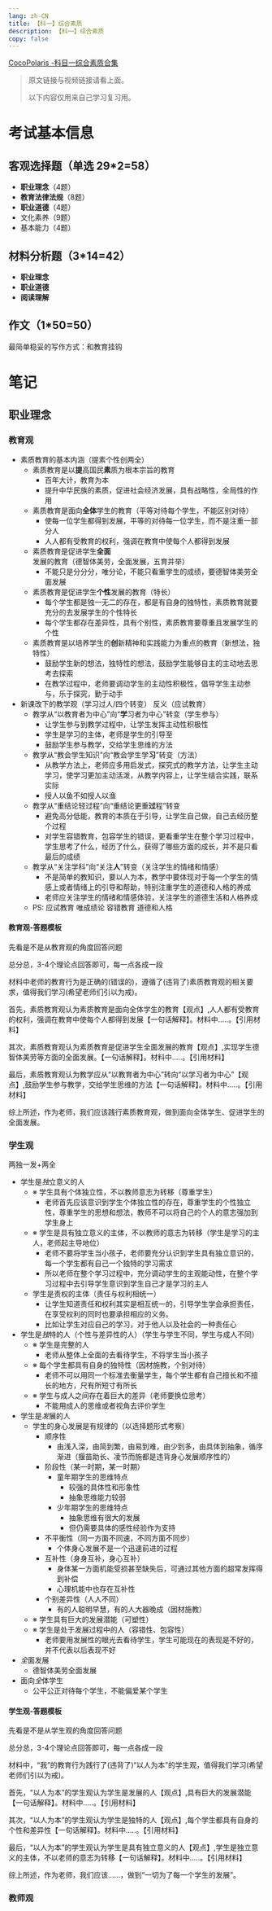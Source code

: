 ```yaml
---
lang: zh-CN
title: 【科一】综合素质
description: 【科一】综合素质
copy: false
---
```


[CocoPolaris -科目一综合素质合集](https://www.bilibili.com/video/BV1Ga4y1i77D)

> 原文链接与视频链接请看上面。
> 
> 以下内容仅用来自己学习复习用。

# 考试基本信息

## 客观选择题（单选 29*2=58）

+ **职业理念**（4题）
+ **教育法律法规**（8题）
+ **职业道德**（4题）
+ 文化素养（9题）
+ 基本能力（4题）

## 材料分析题（3*14=42）

+ **职业理念**
+ **职业道德**
+ **阅读理解**

## 作文（1*50=50）

最简单稳妥的写作方式：和教育挂钩

# 笔记

## 职业理念

### 教育观

+ 素质教育的基本内涵（提素个性创两全）
  + 素质教育是以**提**高国民**素**质为根本宗旨的教育
    + 百年大计，教育为本
    + 提升中华民族的素质，促进社会经济发展，具有战略性，全局性的作用 
  + 素质教育是面向**全体**学生的教育（平等对待每个学生，不能区别对待）
    + 使每一位学生都得到发展，平等的对待每一位学生，而不是注重一部分人
    + 人人都有受教育的权利，强调在教育中使每个人都得到发展
  + 素质教育是促进学生**全面**发展的教育（德智体美劳，全面发展，五育并举）
    + 不能只是分分分，唯分论，不能只看重学生的成绩，要德智体美劳全面发展
  + 素质教育是促进学生**个性**发展的教育（特长）
    + 每个学生都是独一无二的存在，都是有自身的独特性，素质教育就要充分的去发展学生的个性特长
    + 每个学生都存在差异性，具有个别性，素质教育要尊重且发展学生的个性
  + 素质教育是以培养学生的**创**新精神和实践能力为重点的教育（新想法，独特性）
    + 鼓励学生新的想法，独特性的想法，鼓励学生能够自主的主动地去思考去探索
    + 在教学过程中，老师要调动学生的主动性积极性，倡导学生主动参与，乐于探究，勤于动手
+ 新课改下的教学观（学习过人/四个转变） 反义（应试教育）
  + 教学从“以教育者为中心”向“**学**习者为中心”转变（学生参与）
    + 让学生参与到教学过程中，让学生发挥主动性积极性
    + 学生是学习的主体，老师是学生的引导至
    + 鼓励学生参与教学，交给学生思维的方法
  + 教学从“教会学生知识”向“教会学生学**习**”转变（方法）
    + 从教学方法上，老师应多用启发式，探究式的教学方法，让学生主动学习，使学习更加主动活泼，从教学内容上，让学生结合实践，联系实际
    + 授人以鱼不如授人以渔
  + 教学从“重结论轻过程”向“重结论更重**过**程”转变
    + 避免高分低能，教育的本质在于引导，让学生自己做，自己去经历整个过程
    + 对学生容错教育，包容学生的错误，更看重学生在整个学习过程中，学生思考了什么，经历了什么，获得了哪些方面的成长，并不是只看最后的成绩
  + 教学从“关注学科”向“关注**人**”转变（关注学生的情绪和情感）
    + 不是简单的教知识，要以人为本，教学中要体现对于每一个学生的情感上或者情绪上的引导和帮助，特别注重学生的道德和人格的养成
    + 老师应关注学生的情绪和情感体验，关注学生的道德生活和人格养成
  + PS: 应试教育 唯成绩论 容错教育 道德和人格

#### 教育观-答题模板

先看是不是从教育观的角度回答问题

总分总，3-4个理论点回答即可，每一点各成一段

材料中老师的教育行为是正确的(错误的)，遵循了(违背了)素质教育观的相关要求，值得我们学习(希望老师们引以为戒)。

首先，素质教育观认为素质教育是面向全体学生的教育【观点】,人人都有受教育的权利，强调在教育中使每个人都得到发展【一句话解释】。材料中.....。【引用材料】

其次，素质教育观认为素质教育是促进学生全面发展的教育【观点】,实现学生德智体美劳等方面的全面发展。【一句话解释】。材料中.....。【引用材料】

最后，素质教育观认为教学应从“以教育者为中心”转向“以学习者为中心”【观点】,鼓励学生参与教学，交给学生思维的方法【一句话解释】。材料中.....。【引用材料】

综上所述，作为老师，我们应该践行素质教育观，做到面向全体学生、促进学生的全面发展。

### 学生观

两独一发+两全

+ 学生是*独*立意义的人
  + ※ 学生具有个体独立性，不以教师意志为转移（尊重学生）
    + 老师首先应该意识到学生个体独立性的存在，尊重学生的个性独立性，尊重学生的思想和想法，教师不可以将自己的个人的意志强加到学生身上
  + ※ 学生是具有独立意义的主体，不以教师的意志为转移（学生是学习的主人，老师起主导地位）
    + 老师不要将学生当小孩子，老师要充分认识到学生具有独立意识的，每一个学生都有自己一个独特的学习需求
    + 所以老师在整个学习过程中，充分调动学生的主观能动性，在整个学习过程中去引导学生意识到学生自己才是学习的主人
  + 学生是责权的主体（责任与权利相统一）
    + 让学生知道责任和权利其实是相互统一的，引导学生学会承担责任，在享受权利的同时也要承担相应的义务。
    + 比如让学生对应自己的学习，对于他人以及社会的一种责任心
+ 学生是*独*特的人（个性与差异性的人）（学生与学生不同，学生与成人不同）
  + ※ 学生是完整的人
    + 老师从整体上全面的去看待学生，不将学生当小孩子
  + ※ 每个学生都具有自身的独特性（因材施教，个别对待）
    + 老师不可以用同一个标准去衡量学生，每个学生都有自己擅长和不擅长的地方，尺有所短寸有所长
  + ※ 学生与成人之间存在着巨大的差异（老师要换位思考）
    + 不能用成人的思维或者视角去评价学生
+ 学生是*发*展的人
  + 学生的身心发展是有规律的（以选择题形式考察）
    + 顺序性
      + 由浅入深，由简到繁，由易到难，由少到多，由具体到抽象，循序渐进（揠苗助长、凌节而施都是违背身心发展顺序性的）
    + 阶段性（某一时期，某一时期）
      + 童年期学生的思维特点
        + 较强的具体性和形象性
        + 抽象思维能力较弱
      + 少年期学生的思维特点
        + 抽象思维有很大的发展
        + 但仍需要具体的感性经验作为支持
    + 不平衡性（同一方面不同速，不同方面不同步）
      + 个体身心发展不是一个迅速前进的过程
    + 互补性（身身互补，身心互补）
      + 身体某一方面机能受损甚至缺失后，可通过其他方面的超常发挥得到补偿
      + 心理机能中也存在互补性
    + 个别差异性（人人不同）
      + 有的人聪明早慧，有的人大器晚成（因材施教）
  + ※ 学生具有巨大的发展潜能（可塑性）
  + ※ 学生是处于发展过程中的人（容错性、包容性）
    + 老师要用发展性的眼光去看待学生，学生可能现在的表现是不好的，并不代表以后表现不好
+ *全*面发展
  + 德智体美劳全面发展
+ 面向*全*体学生
  + 公平公正对待每个学生，不能偏爱某个学生

#### 学生观-答题模板

先看是不是从学生观的角度回答问题

总分总，3-4个理论点回答即可，每一点各成一段

材料中，“我”的教育行为践行了(违背了)“以人为本”的学生观，值得我们学习(希望老师们引以为戒)。

首先，“以人为本”的学生观认为学生是发展的人【观点】,具有巨大的发展潜能【一句话解释】。材料中.....。【引用材料】

其次，“以人为本”的学生观认为学生是独特的人【观点】,每个学生都具有自身的个性和差异性【一句话解释】。材料中.....。【引用材料】

最后，“以人为本”的学生观认为学生是具有独立意义的人【观点】,学生是独立意义的主体，不以老师的意志为转移【一句话解释】。材料中.....。【引用材料】

综上所述，作为老师，我们应该......，做到“一切为了每一个学生的发展”。

### 教师观